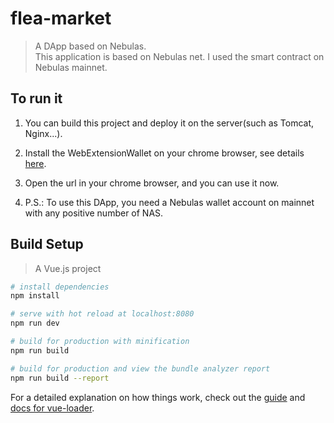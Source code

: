 # flea-market
> A DApp based on Nebulas.<br>
> This application is based on Nebulas net. I used the smart contract on Nebulas mainnet.

## To run it

1. You can build this project and deploy it on the server(such as Tomcat, Nginx...). 

2. Install the WebExtensionWallet on your chrome browser, see details [here](https://github.com/ChengOrangeJu/WebExtensionWallet).

3. Open the url in your chrome browser, and you can use it now.

4. P.S.: To use this DApp, you need a Nebulas wallet account on mainnet with any positive number of NAS.



## Build Setup

> A Vue.js project 

``` bash
# install dependencies
npm install

# serve with hot reload at localhost:8080
npm run dev

# build for production with minification
npm run build

# build for production and view the bundle analyzer report
npm run build --report
```

For a detailed explanation on how things work, check out the [guide](http://vuejs-templates.github.io/webpack/) and [docs for vue-loader](http://vuejs.github.io/vue-loader).
